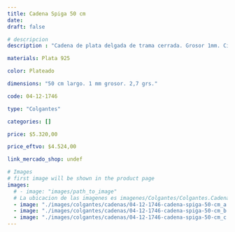 ```yaml
---
title: Cadena Spiga 50 cm
date: 
draft: false

# descripcion
description : "Cadena de plata delgada de trama cerrada. Grosor 1mm. Cierre reasa. 2,7 grs."

materials: Plata 925

color: Plateado

dimensions: "50 cm largo. 1 mm grosor. 2,7 grs."

code: 04-12-1746

type: "Colgantes"

categories: []

price: $5.320,00

price_eftvo: $4.524,00

link_mercado_shop: undef

# Images
# first image will be shown in the product page
images:
  # - image: "images/path_to_image"
  # La ubicacion de las imagenes es imagenes/Colgantes/Colgantes.Cadenas/04-12-1746-cadena-spiga-50-cm
  - image: "./images/colgantes/cadenas/04-12-1746-cadena-spiga-50-cm_a.jpg"
  - image: "./images/colgantes/cadenas/04-12-1746-cadena-spiga-50-cm_b.jpg"
  - image: "./images/colgantes/cadenas/04-12-1746-cadena-spiga-50-cm_c.jpg"
---
```

